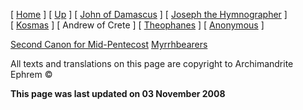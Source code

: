 \[ [Home](index.md) \] \[ [Up](canons.md) \] \[ [John of Damascus](john-dam.md) \] \[ [Joseph the Hymnographer](jo-hym.md) \] \[ [Kosmas](kosmas.md) \] \[ Andrew of Crete \] \[ [Theophanes](theophan.md) \] \[ [Anonymous](anonymou.md) \]

[Second Canon for Mid-Pentecost](midpent2.md) [Myrrhbearers](myrrhcan.md)

All texts and translations on this page are copyright to Archimandrite Ephrem ©

**This page was last updated on 03 November 2008**
